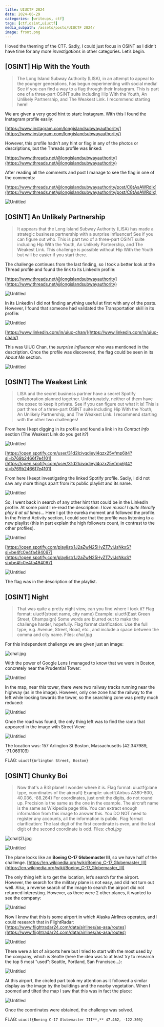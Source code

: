 ```yaml
---
title: UIUCTF 2024
date: 2024-06-29
categories: [writeups, ctf]
tags: [ctf,osint,uiuctf]
media_subpath: /assets/posts/UIUCTF 2024/
image: front.png
---
```


I loved the theming of the CTF. Sadly, I could just focus in OSINT as I didn’t have time for any more *investigations* in other categories. Let’s begin.


## [OSINT] Hip With the Youth

> The Long Island Subway Authority (LISA), in an attempt to appeal to the younger generations, has begun experimenting with social media! See if you can find a way to a flag through their Instagram.
This is part one of a three-part OSINT suite including Hip With the Youth, An Unlikely Partnership, and The Weakest Link. I recommend starting here!
> 

We are given a very good hint to start: Instagram. With this I found the Instagram profile easily:

[https://www.instagram.com/longislandsubwayauthority/](https://www.instagram.com/longislandsubwayauthority/)

However, this profile hadn’t any hint or flag in any of the photos or descriptions, but the Threads profile was linked: 

[https://www.threads.net/@longislandsubwayauthority](https://www.threads.net/@longislandsubwayauthority)

After reading all the comments and post I manage to see the flag in one of the comments:

[https://www.threads.net/@longislandsubwayauthority/post/C8tAsAWRdIx](https://www.threads.net/@longislandsubwayauthority/post/C8tAsAWRdIx)

![Untitled](Untitled.png)

## [OSINT] An Unlikely Partnership

> It appears that the Long Island Subway Authority (LISA) has made a strategic business partnership with a surprise influencer! See if you can figure out who.
This is part two of a three-part OSINT suite including Hip With the Youth, An Unlikely Partnership, and The Weakest Link. This challenge is possible without Hip With the Youth but will be easier if you start there.
> 

The challenge continues from the last finding, so I took a better look at the Thread profile and found the link to its LinkedIn profile:

[https://www.threads.net/@longislandsubwayauthority](https://www.threads.net/@longislandsubwayauthority)

![Untitled](Untitled%201.png)

In its LinkedIn I did not finding anything useful at first with any of the posts. However, I found that someone had validated the Transportation skill in its profile:

![Untitled](Untitled%202.png)

[https://www.linkedin.com/in/uiuc-chan/](https://www.linkedin.com/in/uiuc-chan/)

This was UIUC Chan, the *surprise influencer* who was mentioned in the description. Once the profile was discovered, the flag could be seen in its *About Me* section.

![Untitled](Untitled%203.png)

## [OSINT] The Weakest Link

> LISA and the secret business partner have a secret Spotify collaboration planned together. Unfortunately, neither of them have the opsec to keep it private. See if you can figure out what it is!
This is part three of a three-part OSINT suite including Hip With the Youth, An Unlikely Partnership, and The Weakest Link. I recommend starting with the other two challenges!
> 

From here I kept digging in its profile and found a link in its *Contact Info* section (The Weakest Link do you get it?)

![Untitled](Untitled%204.png)

[https://open.spotify.com/user/31d2lcivqdieyl4qzx25vfmp6jt4?si=b769b2466f7e4101](https://open.spotify.com/user/31d2lcivqdieyl4qzx25vfmp6jt4?si=b769b2466f7e4101)

From here I keept investigating the linked Spotify profile. Sadly, I did not saw any more things apart from its public playlist and its name.

![Untitled](Untitled%205.png)

So, I went back in search of any other hint that could be in the LinkedIn profile. At some point I re-read the description: *I love music! I quite literally play it at all times*… Here I got the eureka moment and followed the profile. In the Friend Activity section, I could see that the profile was listening to a new playlist (this in part explain the high followers count, in contrast to the other profiles).

![Untitled](Untitled%206.png)

[https://open.spotify.com/playlist/1J2aZwN25HyZT7viJsNkxS?si=be4fc0e4fa494067](https://open.spotify.com/playlist/1J2aZwN25HyZT7viJsNkxS?si=be4fc0e4fa494067)

![Untitled](Untitled%207.png)

The flag was in the description of the playlist.

## [OSINT] Night

> That was quite a pretty night view, can you find where I took it? Flag format: uiuctf{street name, city name} Example: uiuctf{East Green Street, Champaign}
Some words are blurred out to make the challenge harder, hopefully.
Flag format clarification: Use the full type, e.g. Avenue, Street, Road, etc., and include a space between the comma and city name.
Files: *chal.jpg*
> 

For this independent challenge we are given just an image:

![chal.jpg](chal.jpg)

With the power of Google Lens I managed to know that we were in Boston, concretely near the Prudential Tower:

![Untitled](Untitled%208.png)

In the map, near this tower, there were two railway tracks running near the highway (as in the image). However, only one zone had the railway to the left while looking towards the tower, so the searching zone was pretty much reduced:

![Untitled](Untitled%209.png)

Once the road was found, the only thing left was to find the ramp that appeared in the image with Street View:

![Untitled](Untitled%2010.png)

The location was: 157 Arlington St Boston, Massachusetts (42.347989, -71.069109)

FLAG: `uiuctf{Arlington Street, Boston}`

## [OSINT] Chunky Boi

> Now that's a BIG plane! I wonder where it is. Flag format: uiuctf{plane type, coordinates of the aircraft} Example: uiuctf{Airbus A380-800, 40.036, -88.264}
For coordinates, just omit the digits, do not round up. Precision is the same as the one in the example. The aircraft name is the same as Wikipedia page title. You can extract enough information from this image to answer this. You DO NOT need to register any accounts, all the information is public.
Flag format clarification: The last digit of the first coordinate is even, and the last digit of the second coordinate is odd.
Files: *chal.jpg*
> 

![chal(2).jpg](chal(2).jpg)

![Untitled](Untitled%2011.png)

The plane looks like an **Boeing C-17 Globemaster III**, so we have half of the challenge. [https://en.wikipedia.org/wiki/Boeing_C-17_Globemaster_III](https://en.wikipedia.org/wiki/Boeing_C-17_Globemaster_III)

The only thing left is to get the location, let’s search for the airport. However, the search for the military plane is not easy, and did not turn out well. Also, a reverse search of the image to search the airport did not returned interesting. However, as there were 2 other planes, it wanted to see the company:

![Untitled](Untitled%2012.png)

Now I know that this is some airport in which Alaska Airlines operates, and I could research that in FlightRadar: [https://www.flightradar24.com/data/airlines/as-asa/routes](https://www.flightradar24.com/data/airlines/as-asa/routes)

![Untitled](Untitled%2013.png)

There were a lot of airports here but I tried to start with the most used by the company, which is Seatle (here the idea was to at least try to research the top 5 most “used”: Seattle, Portland, San Francisco…): 

![Untitled](Untitled%2014.png)

At this airport, the circled part took my attention as it followed a similar display as the image by the buildings and the nearby vegetation. When I zoomed and tilted the map I saw that this was in fact the place:

![Untitled](Untitled%2015.png)

Once the coordinates were obtained, the challenge was solved.

FLAG: `uiuctf{Boeing C-17 Globemaster III**,** 47.462, -122.303}`